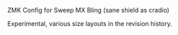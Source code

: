 ZMK Config for Sweep MX Bling (sane shield as cradio)

Experimental, various size layouts in the revision history.
